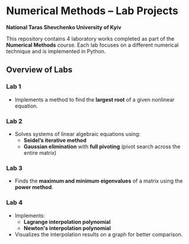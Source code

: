 # Numerical Methods – Lab Projects  
**National Taras Shevchenko University of Kyiv**

This repository contains 4 laboratory works completed as part of the **Numerical Methods** course. Each lab focuses on a different numerical technique and is implemented in Python.

## Overview of Labs

### Lab 1
- Implements a method to find the **largest root** of a given nonlinear equation.

### Lab 2
- Solves systems of linear algebraic equations using:
  - **Seidel’s iterative method**
  - **Gaussian elimination** with **full pivoting** (pivot search across the entire matrix)

### Lab 3
- Finds the **maximum and minimum eigenvalues** of a matrix using the **power method**.

### Lab 4 
- Implements:
  - **Lagrange interpolation polynomial**
  - **Newton's interpolation polynomial**
- Visualizes the interpolation results on a graph for better comparison.
